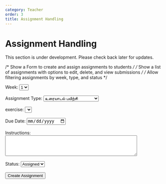 ```yaml
---
category: Teacher
order: 3
title: Assignment Handling
---
```


<script src="{{ site.baseurl }}/scripts/track.js">tracker();</script>

<h1>Assignment Handling</h1>
<p>This section is under development. Please check back later for updates.</p>

/* Show a Form to create and assign assignments to students */
/* Show a list of assignments with options to edit, delete, and view submissions */
/* Allow filtering assignments by week, type, and status */
<!-- Future implementation will go here -->
<div id="tracker"></div>
<script src="{{ site.baseurl }}/scripts/assignment.js"></script>

<div id="AssignmentSection">
    <!-- Assignment form and list will be dynamically inserted here -->
    <form id="AssignmentForm">
        <label for="week">Week:</label>
        <select id="week" name="week">
            <option value="1">1</option>
            <option value="2">2</option>
            <option value="3">3</option>
            <option value="4">4</option>
            <option value="5">5</option>
        </select><br><br>
        <label for="assignmentType">Assignment Type:</label>
        <select id="assignmentType" name="assignmentType">
            <option value="உரையாடல் பயிற்சி">உரையாடல் பயிற்சி</option>
            <option value="கதை சொல்லுதல் பயிற்சி">கதை சொல்லுதல் பயிற்சி</option>
            <option value="கேட்டல்‌ கருத்தறிதல் பயிற்சி">கேட்டல்‌ கருத்தறிதல் பயிற்சி</option>
            <option value="தலைப்பு பயிற்சி">தலைப்பு பயிற்சி</option>
        </select><br><br>
        <label for="exercise">exercise:</label>
        <select id="exercise" name="exercise">
            <!-- Options will be dynamically populated based on assignment type -->
        </select><br><br>
        <label for="dueDate">Due Date:</label>
        <input type="date" id="dueDate" name="dueDate"><br><br>
        <label for="instructions">Instructions:</label><br>
        <textarea id="instructions" name="instructions" rows="4" cols="50"></textarea><br><br>
        <label for="status">Status:</label>
        <select id="status" name="status">
            <option value="Assigned">Assigned</option>
        </select><br><br>
        <button type="button" onclick="createAssignment()">Create Assignment</button>
    </form>
</div>